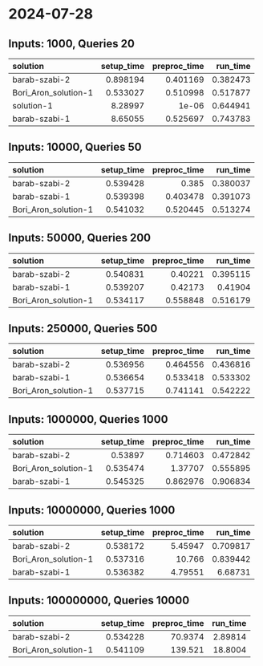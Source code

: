 # 2024-07-28

## Inputs: 1000, Queries 20

| solution             |   setup_time |   preproc_time |   run_time |
|:---------------------|-------------:|---------------:|-----------:|
| barab-szabi-2        |     0.898194 |       0.401169 |   0.382473 |
| Bori_Aron_solution-1 |     0.533027 |       0.510998 |   0.517877 |
| solution-1           |     8.28997  |       1e-06    |   0.644941 |
| barab-szabi-1        |     8.65055  |       0.525697 |   0.743783 |

## Inputs: 10000, Queries 50

| solution             |   setup_time |   preproc_time |   run_time |
|:---------------------|-------------:|---------------:|-----------:|
| barab-szabi-2        |     0.539428 |       0.385    |   0.380037 |
| barab-szabi-1        |     0.539398 |       0.403478 |   0.391073 |
| Bori_Aron_solution-1 |     0.541032 |       0.520445 |   0.513274 |

## Inputs: 50000, Queries 200

| solution             |   setup_time |   preproc_time |   run_time |
|:---------------------|-------------:|---------------:|-----------:|
| barab-szabi-2        |     0.540831 |       0.40221  |   0.395115 |
| barab-szabi-1        |     0.539207 |       0.42173  |   0.41904  |
| Bori_Aron_solution-1 |     0.534117 |       0.558848 |   0.516179 |

## Inputs: 250000, Queries 500

| solution             |   setup_time |   preproc_time |   run_time |
|:---------------------|-------------:|---------------:|-----------:|
| barab-szabi-2        |     0.536956 |       0.464556 |   0.436816 |
| barab-szabi-1        |     0.536654 |       0.533418 |   0.533302 |
| Bori_Aron_solution-1 |     0.537715 |       0.741141 |   0.542222 |

## Inputs: 1000000, Queries 1000

| solution             |   setup_time |   preproc_time |   run_time |
|:---------------------|-------------:|---------------:|-----------:|
| barab-szabi-2        |     0.53897  |       0.714603 |   0.472842 |
| Bori_Aron_solution-1 |     0.535474 |       1.37707  |   0.555895 |
| barab-szabi-1        |     0.545325 |       0.862976 |   0.906834 |

## Inputs: 10000000, Queries 1000

| solution             |   setup_time |   preproc_time |   run_time |
|:---------------------|-------------:|---------------:|-----------:|
| barab-szabi-2        |     0.538172 |        5.45947 |   0.709817 |
| Bori_Aron_solution-1 |     0.537316 |       10.766   |   0.839442 |
| barab-szabi-1        |     0.536382 |        4.79551 |   6.68731  |

## Inputs: 100000000, Queries 10000

| solution             |   setup_time |   preproc_time |   run_time |
|:---------------------|-------------:|---------------:|-----------:|
| barab-szabi-2        |     0.534228 |        70.9374 |    2.89814 |
| Bori_Aron_solution-1 |     0.541109 |       139.521  |   18.8004  |